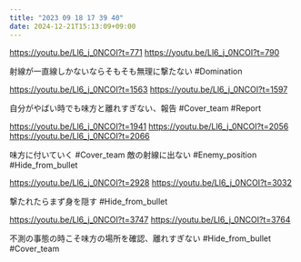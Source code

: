 ```yaml
---
title: "2023 09 18 17 39 40"
date: 2024-12-21T15:13:09+09:00
---
```

https://youtu.be/Ll6_j_0NCOI?t=771
https://youtu.be/Ll6_j_0NCOI?t=790

射線が一直線しかないならそもそも無理に撃たない
#Domination 

https://youtu.be/Ll6_j_0NCOI?t=1563
https://youtu.be/Ll6_j_0NCOI?t=1597

自分がやばい時でも味方と離れすぎない、報告
#Cover_team 
#Report

https://youtu.be/Ll6_j_0NCOI?t=1941
https://youtu.be/Ll6_j_0NCOI?t=2056
https://youtu.be/Ll6_j_0NCOI?t=2066

味方に付いていく
#Cover_team 
敵の射線に出ない
#Enemy_position 
#Hide_from_bullet 

https://youtu.be/Ll6_j_0NCOI?t=2928
https://youtu.be/Ll6_j_0NCOI?t=3032

撃たれたらまず身を隠す
#Hide_from_bullet 

https://youtu.be/Ll6_j_0NCOI?t=3747
https://youtu.be/Ll6_j_0NCOI?t=3764

不測の事態の時こそ味方の場所を確認、離れすぎない
#Hide_from_bullet 
#Cover_team 
